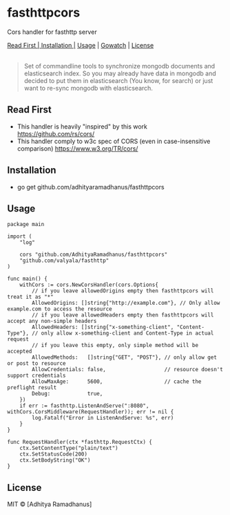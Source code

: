 # fasthttpcors

Cors handler for fasthttp server

<p>
  <a href="#ReadFirst">Read First | </a>
  <a href="#Installation">Installation |</a>
  <a href="#Usage">Usage</a> |
  <a href="#Gowatch">Gowatch</a> |
  <a href="#licenses">License</a>
  <br><br>
  <blockquote>
	Set of commandline tools to synchronize mongodb documents and elasticsearch index.
	So you may already have data in mongodb and decided to put them in elasticsearch (You know, for search) or just want to re-sync mongodb with elasticsearch.
  </blockquote>
</p>

Read First
------------
* This handler is heavily "inspired" by this work https://github.com/rs/cors/
* This handler comply to w3c spec of CORS (even in case-insensitive comparison) https://www.w3.org/TR/cors/

Installation
------------
* go get github.com/adhityaramadhanus/fasthttpcors

Usage
------------
```
package main

import (
	"log"

	cors "github.com/AdhityaRamadhanus/fasthttpcors"
	"github.com/valyala/fasthttp"
)

func main() {
	withCors := cors.NewCorsHandler(cors.Options{
		// if you leave allowedOrigins empty then fasthttpcors will treat it as "*"
		AllowedOrigins: []string{"http://example.com"}, // Only allow example.com to access the resource
		// if you leave allowedHeaders empty then fasthttpcors will accept any non-simple headers
		AllowedHeaders: []string{"x-something-client", "Content-Type"}, // only allow x-something-client and Content-Type in actual request
		// if you leave this empty, only simple method will be accepted
		AllowedMethods:   []string{"GET", "POST"}, // only allow get or post to resource
		AllowCredentials: false,                   // resource doesn't support credentials
		AllowMaxAge:      5600,                    // cache the preflight result
		Debug:            true,
	})
	if err := fasthttp.ListenAndServe(":8080", withCors.CorsMiddleware(RequestHandler)); err != nil {
		log.Fatalf("Error in ListenAndServe: %s", err)
	}
}

func RequestHandler(ctx *fasthttp.RequestCtx) {
	ctx.SetContentType("plain/text")
	ctx.SetStatusCode(200)
	ctx.SetBodyString("OK")
}

```

License
----

MIT © [Adhitya Ramadhanus]

